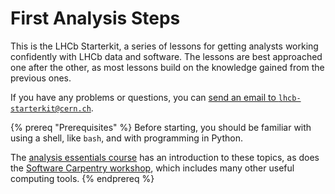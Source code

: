 # First Analysis Steps

This is the LHCb Starterkit, a series of lessons for getting analysts working
confidently with LHCb data and software.
The lessons are best approached one after the other, as most lessons build on
the knowledge gained from the previous ones.

If you have any problems or questions, you can [send an email to
`lhcb-starterkit@cern.ch`](mailto:lhcb-starterkit@cern.ch).

{% prereq "Prerequisites" %}
Before starting, you should be familiar with using a shell, like `bash`, and
with programming in Python.

The [analysis essentials 
course](https://lhcb.github.io/analysis-essentials/index.html) has an 
introduction to these topics, as does the [Software Carpentry
workshop](https://software-carpentry.org/lessons/), which includes many other 
useful computing tools.
{% endprereq %} 
